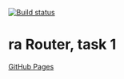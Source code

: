 [![Build status](https://ci.appveyor.com/api/projects/status/ailbqrkt8inp3lyh?svg=true)](https://ci.appveyor.com/project/qvvverty/ra-router-1)
# ra Router, task 1
[GitHub Pages](https://qvvverty.github.io/ra-router-1/)